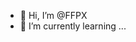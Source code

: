 - 👋 Hi, I’m @FFPX
- 🌱 I’m currently learning ...
  

<!---
FFPX/FFPX is a ✨ special ✨ repository because its `README.md` (this file) appears on your GitHub profile.
You can click the Preview link to take a look at your changes.
--->
